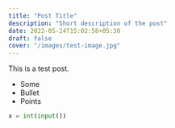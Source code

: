 ```yaml
---
title: "Post Title"
description: "Short description of the post"
date: 2022-05-24T15:02:58+05:30
draft: false
cover: "/images/test-image.jpg"
---
```


This is a test post.

- Some
- Bullet
- Points

```python
x = int(input())
```